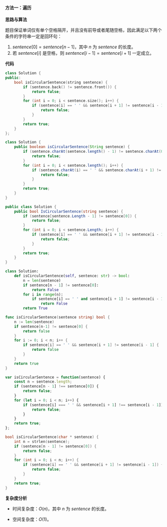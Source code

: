 #### 方法一：遍历

**思路与算法**

题目保证单词仅有单个空格隔开，并且没有前导或者尾随空格，因此满足以下两个条件的字符串一定是回环句：

1. $\textit{sentence}[0] = \textit{sentence}[n - 1]$，其中 $n$ 为 $\textit{sentence}$ 的长度。
2. 若 $\textit{sentence}[i]$ 是空格，则 $\textit{sentence}[i - 1] = \textit{sentence}[i + 1]$ 一定成立。

**代码**

```C++ [sol1-C++]
class Solution {
public:
    bool isCircularSentence(string sentence) {
        if (sentence.back() != sentence.front()) {
            return false;
        }
        for (int i = 0; i < sentence.size(); i++) {
            if (sentence[i] == ' ' && sentence[i + 1] != sentence[i - 1]) {
                return false;
            } 
        }
        return true;
    }
};
```

```Java [sol1-Java]
class Solution {
    public boolean isCircularSentence(String sentence) {
        if (sentence.charAt(sentence.length() - 1) != sentence.charAt(0)) {
            return false;
        }
        for (int i = 0; i < sentence.length(); i++) {
            if (sentence.charAt(i) == ' ' && sentence.charAt(i + 1) != sentence.charAt(i - 1)) {
                return false;
            } 
        }
        return true;
    }
}
```

```C# [sol1-C#]
public class Solution {
    public bool IsCircularSentence(string sentence) {
        if (sentence[sentence.Length - 1] != sentence[0]) {
            return false;
        }
        for (int i = 0; i < sentence.Length; i++) {
            if (sentence[i] == ' ' && sentence[i + 1] != sentence[i - 1]) {
                return false;
            } 
        }
        return true;
    }
}
```

```Python [sol1-Python3]
class Solution:
    def isCircularSentence(self, sentence: str) -> bool:
        n = len(sentence)
        if sentence[n - 1] != sentence[0]:
            return False
        for i in range(n):
            if sentence[i] == ' ' and sentence[i + 1] != sentence[i - 1]:
                return False
        return True
```

```Go [sol1-Go]
func isCircularSentence(sentence string) bool {
    n := len(sentence)
    if sentence[n-1] != sentence[0] {
        return false
    }
    for i := 0; i < n; i++ {
        if sentence[i] == ' ' && sentence[i + 1] != sentence[i - 1] {
            return false
        }
    }
    return true
}
```

```JavaScript [sol1-JavaScript]
var isCircularSentence = function(sentence) {
    const n = sentence.length;
    if (sentence[n - 1] !== sentence[0]) {
        return false;
    }
    for (let i = 0; i < n; i++) {
        if (sentence[i] === ' ' && sentence[i + 1] !== sentence[i - 1]) {
            return false;
        }
    }
    return true;
};
```

```C [sol1-C]
bool isCircularSentence(char * sentence) {
    int n = strlen(sentence);
    if (sentence[n - 1] != sentence[0]) {
        return false;
    }
    for (int i = 0; i < n; i++) {
        if (sentence[i] == ' ' && sentence[i + 1] != sentence[i - 1]) {
            return false;
        } 
    }
    return true;
}
```

**复杂度分析**

- 时间复杂度：$O(n)$，其中 $n$ 为 $\textit{sentence}$ 的长度。

- 空间复杂度：$O(1)$。